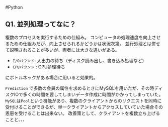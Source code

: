 #Python

## Q1. 並列処理ってなに？

複数のプロセスを実行するための仕組み。
コンピュータの処理速度を向上させるための仕組みだが、向上させられるかどうかは状況次第。
並行処理とは併せて説明されることが多いが、両者には大きな違いがある。


- `I/Oバウンド`: 入出力の待ち（ディスク読み出し、書き込み処理など)
- `CPUバウンド` : CPU処理待ち

にボトルネックがある場合に用いると効果的。

`Prediction` で多数の会員の属性を求めるときにMySQLを用いたが、その時ディスクIOで多くの時間を要してしまいデータ作成に時間がかかってしまっていた。
`MySQL`は`Pool`という機能があり、複数のクライアントからのリクエストを同時に受付けることができるが、単一クライアントからアクセスしていていた場合その恩恵を受けることは出来ない。
改善策として、クライアントを複数立ち上げることと、、、